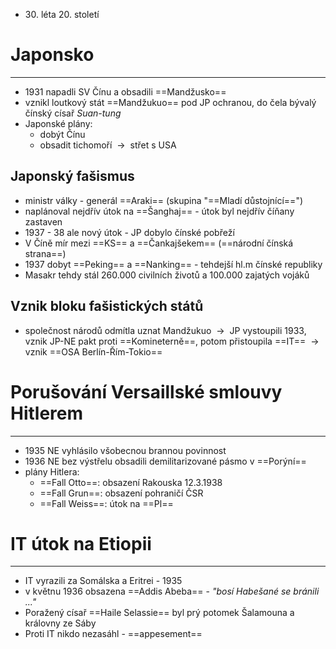 - 30\. léta 20. století

# Japonsko
---
- 1931 napadli SV Čínu a obsadili ==Mandžusko==
- vznikl loutkový stát ==Mandžukuo== pod JP ochranou, do čela bývalý čínský císař _Suan-tung_
- Japonské plány:
	- dobýt Čínu
	- obsadit tichomoří  ${\ \longrightarrow\ }$ střet s USA

## Japonský fašismus
- ministr války - generál ==Araki== (skupina "==Mladí důstojnící==")
- naplánoval nejdřív útok na ==Šanghaj== - útok byl nejdřív číňany zastaven
- 1937 - 38 ale nový útok - JP dobylo čínské pobřeží
- V Číně mír mezi ==KS== a ==Čankajšekem== (==národní čínská strana==)
- 1937 dobyt ==Peking== a ==Nanking== - tehdejší hl.m čínské republiky
- Masakr tehdy stál 260.000 civilních životů a 100.000 zajatých vojáků

## Vznik bloku fašistických států
- společnost národů odmítla uznat Mandžukuo  ${\ \longrightarrow\ }$ JP vystoupili 1933, vznik JP-NE pakt proti ==Komineterně==, potom přistoupila ==IT==  ${\ \longrightarrow\ }$ vznik ==OSA Berlín-Řím-Tokio==

# Porušování Versaillské smlouvy Hitlerem
---
- 1935 NE vyhlásilo všobecnou brannou povinnost
- 1936 NE bez výstřelu obsadili demilitarizované pásmo v ==Porýní==
- plány Hitlera:
	- ==Fall Otto==: obsazení Rakouska 12.3.1938 
	- ==Fall Grun==: obsazení pohraničí ČSR 
	- ==Fall Weiss==: útok na ==Pl==

# IT útok na Etiopii
---
- IT vyrazili za Somálska a Eritrei - 1935
- v květnu 1936 obsazena ==Addis Abeba== - _"bosí Habešané se bránili ..."_
- Poražený císař ==Haile Selassie== byl prý potomek Šalamouna a královny ze Sáby
- Proti IT nikdo nezasáhl - ==appesement==